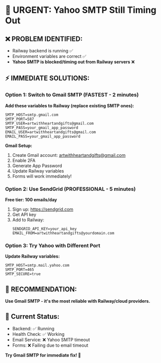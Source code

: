 # 🚨 URGENT: Yahoo SMTP Still Timing Out

## ❌ PROBLEM IDENTIFIED:

- Railway backend is running ✅
- Environment variables are correct ✅
- **Yahoo SMTP is blocked/timing out from Railway servers** ❌

## ⚡ IMMEDIATE SOLUTIONS:

### Option 1: Switch to Gmail SMTP (FASTEST - 2 minutes)

**Add these variables to Railway (replace existing SMTP ones):**

```
SMTP_HOST=smtp.gmail.com
SMTP_PORT=587
SMTP_USER=artwithheartandgifts@gmail.com
SMTP_PASS=your_gmail_app_password
EMAIL_USER=artwithheartandgifts@gmail.com
EMAIL_PASS=your_gmail_app_password
```

**Gmail Setup:**

1. Create Gmail account: artwithheartandgifts@gmail.com
2. Enable 2FA
3. Generate App Password
4. Update Railway variables
5. Forms will work immediately!

### Option 2: Use SendGrid (PROFESSIONAL - 5 minutes)

**Free tier: 100 emails/day**

1. Sign up: https://sendgrid.com
2. Get API key
3. Add to Railway:
   ```
   SENDGRID_API_KEY=your_api_key
   EMAIL_FROM=artwithheartandgifts@yourdomain.com
   ```

### Option 3: Try Yahoo with Different Port

**Update Railway variables:**

```
SMTP_HOST=smtp.mail.yahoo.com
SMTP_PORT=465
SMTP_SECURE=true
```

## 🎯 RECOMMENDATION:

**Use Gmail SMTP - it's the most reliable with Railway/cloud providers.**

## 🔄 Current Status:

- Backend: ✅ Running
- Health Check: ✅ Working
- Email Service: ❌ Yahoo SMTP timeout
- Forms: ❌ Failing due to email timeout

**Try Gmail SMTP for immediate fix! 🚀**
